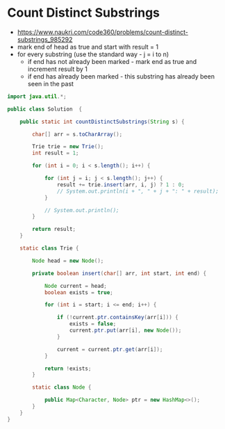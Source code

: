 # Count Distinct Substrings

- https://www.naukri.com/code360/problems/count-distinct-substrings_985292
- mark end of head as true and start with result = 1
- for every substring (use the standard way - j = i to n)
  - if end has not already been marked - mark end as true and increment result by 1
  - if end has already been marked - this substring has already been seen in the past

```java
import java.util.*;

public class Solution  {

	public static int countDistinctSubstrings(String s) {

		char[] arr = s.toCharArray();

		Trie trie = new Trie();
		int result = 1;

		for (int i = 0; i < s.length(); i++) {

			for (int j = i; j < s.length(); j++) {
				result += trie.insert(arr, i, j) ? 1 : 0;
				// System.out.println(i + ", " + j + ": " + result);
			}

			// System.out.println();
		}

		return result;
	}

	static class Trie {

		Node head = new Node();

		private boolean insert(char[] arr, int start, int end) {

			Node current = head;
			boolean exists = true;

			for (int i = start; i <= end; i++) {

				if (!current.ptr.containsKey(arr[i])) {
					exists = false;
					current.ptr.put(arr[i], new Node());
				}

				current = current.ptr.get(arr[i]);
			}

			return !exists;
		}

		static class Node {

			public Map<Character, Node> ptr = new HashMap<>();
		}
	}
}
```
